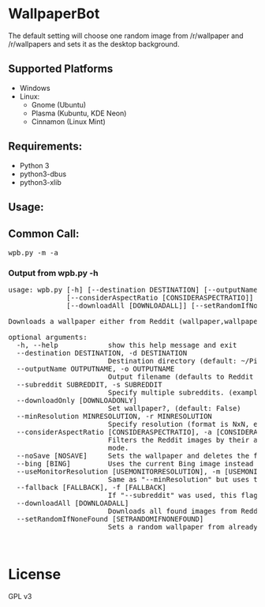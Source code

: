 # WallpaperBot
The default setting will choose one random image from /r/wallpaper and /r/wallpapers and sets it as the desktop background.


## Supported Platforms
* Windows  
* Linux:
    * Gnome (Ubuntu)
    * Plasma (Kubuntu, KDE Neon)
    * Cinnamon (Linux Mint)


## Requirements:  
* Python 3  
* python3-dbus
* python3-xlib

## Usage:
## Common Call:
<pre>
wpb.py -m -a
</pre>
### Output from wpb.py -h  

<pre>
usage: wpb.py [-h] [--destination DESTINATION] [--outputName OUTPUTNAME] [--subreddit SUBREDDIT] [--downloadOnly [DOWNLOADONLY]] [--minResolution MINRESOLUTION]
              [--considerAspectRatio [CONSIDERASPECTRATIO]] [--noSave [NOSAVE]] [--bing [BING]] [--useMonitorResolution [USEMONITORRESOLUTION]] [--fallback [FALLBACK]]
              [--downloadAll [DOWNLOADALL]] [--setRandomIfNoneFound [SETRANDOMIFNONEFOUND]]

Downloads a wallpaper either from Reddit (wallpaper,wallpapers), Bing or from given Reddit threads.

optional arguments:
  -h, --help            show this help message and exit
  --destination DESTINATION, -d DESTINATION
                        Destination directory (default: ~/Pictures/wpb/)
  --outputName OUTPUTNAME, -o OUTPUTNAME
                        Output filename (defaults to Reddit title)
  --subreddit SUBREDDIT, -s SUBREDDIT
                        Specify multiple subreddits. (example: "wpb.py -s wallpaper,wallpapers,memes") (Default: wallpaper,wallpapers)
  --downloadOnly [DOWNLOADONLY]
                        Set wallpaper?, (default: False)
  --minResolution MINRESOLUTION, -r MINRESOLUTION
                        Specify resolution (format is NxN, example: 1920x1080). Only works in Reddit mode.
  --considerAspectRatio [CONSIDERASPECTRATIO], -a [CONSIDERASPECTRATIO]
                        Filters the Reddit images by their aspect ratio. Only works in combination with "--minResolution" or "--useMonitorResolution". Only works in Reddit
                        mode.
  --noSave [NOSAVE]     Sets the wallpaper and deletes the file afterwards. (default: False)
  --bing [BING]         Uses the current Bing image instead of Reddit.
  --useMonitorResolution [USEMONITORRESOLUTION], -m [USEMONITORRESOLUTION]
                        Same as "--minResolution" but uses the resolution from the monitor. Only works in Reddit mode. Will overwrite --minResolution. (Default: False)
  --fallback [FALLBACK], -f [FALLBACK]
                        If "--subreddit" was used, this flag will use "wallpaper,wallpapers" as fallback.
  --downloadAll [DOWNLOADALL]
                        Downloads all found images from Reddit. Sets one random image as background.
  --setRandomIfNoneFound [SETRANDOMIFNONEFOUND]
                        Sets a random wallpaper from already downloaded images if no new images were found.

  </pre>
  
  # License
  GPL v3